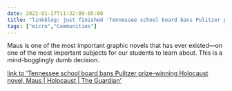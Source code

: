 ```yaml
---
date: 2022-01-27T11:32:09-05:00
title: "linkblog: just finished 'Tennessee school board bans Pulitzer prize-winning Holocaust novel, Maus | Holocaust | The Guardian'"
tags: ["micro","Communities"]
---
```

Maus is one of the most important graphic novels that has ever existed—on one of the most important subjects for our students to learn about. This is a mind-bogglingly dumb decision.
 
[link to 'Tennessee school board bans Pulitzer prize-winning Holocaust novel, Maus | Holocaust | The Guardian'](https://www.theguardian.com/world/2022/jan/27/tennessee-school-board-bans-pulitzer-prize-winning-holocaust-novel-maus)
